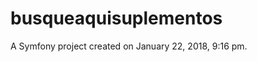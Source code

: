 busqueaquisuplementos
=====================

A Symfony project created on January 22, 2018, 9:16 pm.
